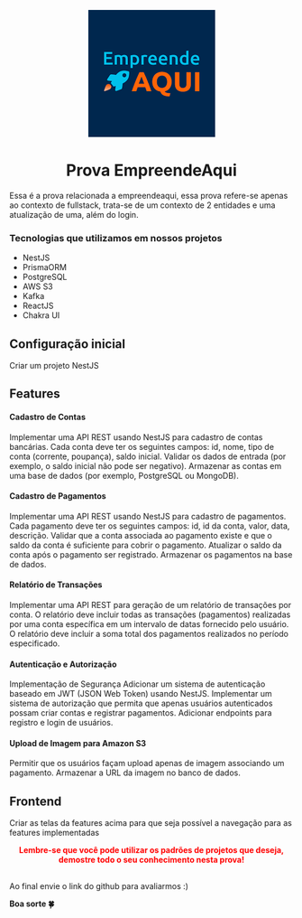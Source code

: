 <p align="center">
  <img src="/images/logo.png" />
</p>
<h1 style="text-align:center"> Prova EmpreendeAqui </h1>

Essa é a prova relacionada a empreendeaqui, essa prova refere-se apenas ao contexto de fullstack, trata-se de um contexto de 2 entidades e uma atualização de uma, além do login.

### Tecnologias que utilizamos em nossos projetos
- NestJS
- PrismaORM
- PostgreSQL
- AWS S3
- Kafka
- ReactJS 
- Chakra UI

## Configuração inicial
Criar um projeto NestJS

## Features

#### Cadastro de Contas
Implementar uma API REST usando NestJS para cadastro de contas bancárias.
Cada conta deve ter os seguintes campos: id, nome, tipo de conta (corrente, poupança), saldo inicial.
Validar os dados de entrada (por exemplo, o saldo inicial não pode ser negativo).
Armazenar as contas em uma base de dados (por exemplo, PostgreSQL ou MongoDB).

#### Cadastro de Pagamentos
Implementar uma API REST usando NestJS para cadastro de pagamentos.
Cada pagamento deve ter os seguintes campos: id, id da conta, valor, data, descrição.
Validar que a conta associada ao pagamento existe e que o saldo da conta é suficiente para cobrir o pagamento.
Atualizar o saldo da conta após o pagamento ser registrado.
Armazenar os pagamentos na base de dados.

#### Relatório de Transações
Implementar uma API REST para geração de um relatório de transações por conta.
O relatório deve incluir todas as transações (pagamentos) realizadas por uma conta específica em um intervalo de datas fornecido pelo usuário.
O relatório deve incluir a soma total dos pagamentos realizados no período especificado.

#### Autenticação e Autorização
Implementação de Segurança
Adicionar um sistema de autenticação baseado em JWT (JSON Web Token) usando NestJS.
Implementar um sistema de autorização que permita que apenas usuários autenticados possam criar contas e registrar pagamentos.
Adicionar endpoints para registro e login de usuários.

#### Upload de Imagem para Amazon S3
Permitir que os usuários façam upload apenas de imagem associando um pagamento.
Armazenar a URL da imagem no banco de dados.

## Frontend
Criar as telas da features acima para que seja possível a navegação para as features implementadas

<center style="color: red; font-weight: bold;"> Lembre-se que você pode utilizar os padrões de projetos que deseja, demostre todo o seu conhecimento nesta prova! </center> 

<div style="padding-top: 30px">
Ao final envie o link do github para avaliarmos :) <br/>
<p style="font-weight: bold"> Boa sorte 🍀 </p>
</div>
